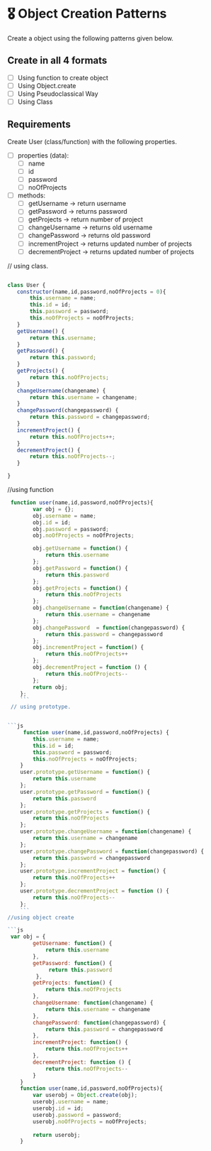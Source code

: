 # 🎖 Object Creation Patterns

Create a object using the following patterns given below.
## Create in all 4 formats
 * [ ] Using function to create object
 * [ ] Using Object.create
 * [ ] Using Pseudoclassical Way
 * [ ] Using Class

## Requirements
Create User (class/function) with the following properties.
* [ ] properties (data):
    * [ ] name
    * [ ] id
    * [ ] password
    * [ ] noOfProjects
* [ ] methods:
    * [ ] getUsername -> return username
    * [ ] getPassword -> returns password
    * [ ] getProjects -> return number of project
    * [ ] changeUsername -> returns old username
    * [ ] changePassword -> returns old password
    * [ ] incrementProject -> returns updated number of projects
    * [ ] decrementProject -> returns updated number of projects
 
 // using class.

 ```js
 
 class User {
    constructor(name,id,password,noOfProjects = 0){
        this.username = name;
        this.id = id;
        this.password = password;
        this.noOfProjects = noOfProjects;
    }
    getUsername() {
        return this.username;
    }
    getPassword() {
        return this.password;
    }
    getProjects() {
        return this.noOfProjects;
    }
    changeUsername(changename) {
        return this.username = changename;
    }
    changePassword(changepassword) {
        return this.password = changepassword;
    }
    incrementProject() {
        return this.noOfProjects++;
    }
    decrementProject() {
        return this.noOfProjects--;
    }

}
```

//using function

```js
 function user(name,id,password,noOfProjects){
        var obj = {};
        obj.username = name;
        obj.id = id;
        obj.password = password;
        obj.noOfProjects = noOfProjects;

        obj.getUsername = function() { 
            return this.username
        };
        obj.getPassword = function() {
            return this.password
        };
        obj.getProjects = function() { 
            return this.noOfProjects
        };
        obj.changeUsername = function(changename) { 
            return this.username = changename
        };
        obj.changePassword  = function(changepassword) { 
            return this.password = changepassword
        };
        obj.incrementProject = function() { 
            return this.noOfProjects++
        };
        obj.decrementProject = function () { 
            return this.noOfProjects--
        };
        return obj;
    };
    ```
 // using prototype.   


```js
     function user(name,id,password,noOfProjects) {
        this.username = name;
        this.id = id;
        this.password = password;
        this.noOfProjects = noOfProjects;
    }
    user.prototype.getUsername = function() { 
        return this.username
    };
    user.prototype.getPassword = function() { 
        return this.password
    };
    user.prototype.getProjects = function() { 
        return this.noOfProjects
    };
    user.prototype.changeUsername = function(changename) { 
        return this.username = changename
    };
    user.prototype.changePassword = function(changepassword) { 
        return this.password = changepassword
    };
    user.prototype.incrementProject = function() { 
        return this.noOfProjects++
    };
    user.prototype.decrementProject = function () { 
        return this.noOfProjects--
    };
    ```
//using object create

```js
 var obj = {
        getUsername: function() { 
            return this.username
        },
        getPassword: function() { 
             return this.password
         },
        getProjects: function() { 
            return this.noOfProjects
        },
        changeUsername: function(changename) { 
            return this.username = changename
        },
        changePassword: function(changepassword) { 
            return this.password = changepassword
        },
        incrementProject: function() { 
            return this.noOfProjects++
        },
        decrementProject: function () { 
            return this.noOfProjects--
        }
    }
    function user(name,id,password,noOfProjects){
        var userobj = Object.create(obj);
        userobj.username = name;
        userobj.id = id;
        userobj.password = password;
        userobj.noOfProjects = noOfProjects;
        
        return userobj;
    }
```